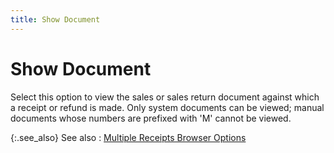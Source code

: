 ```yaml
---
title: Show Document
---
```


# Show Document


Select this option to view the sales or sales return document against  which a receipt or refund is made. Only system documents can be viewed;  manual documents whose numbers are prefixed with 'M'  cannot be viewed.


{:.see_also}
See also
: [Multiple  Receipts Browser Options]({{site.acc_baseurl}}/customer-receipts-and-refunds/multiple-receipts/wizard/browser/multiple_receipts_browser_options.html)
